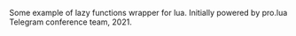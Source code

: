 Some example of lazy functions wrapper for lua.
Initially powered by pro.lua Telegram conference team, 2021.
